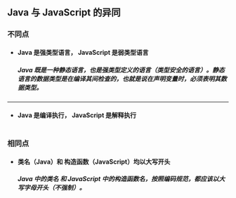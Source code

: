 ## Java 与 JavaScript 的异同

### 不同点
- #### Java 是强类型语言， JavaScript 是弱类型语言
  ##### Java 既是一种静态语言，也是强类型定义的语言（类型安全的语言）。静态语言的数据类型是在编译其间检查的，也就是说在声明变量时，必须表明其数据类型。

---
- #### Java 是编译执行， JavaScript 是解释执行



```
```
### 相同点
- #### 类名（Java）和 构造函数（JavaScript）均以大写开头
  ##### Java 中的类名 和 JavaScript 中的构造函数名，按照编码规范，都应该以大写字母开头（不强制）。
